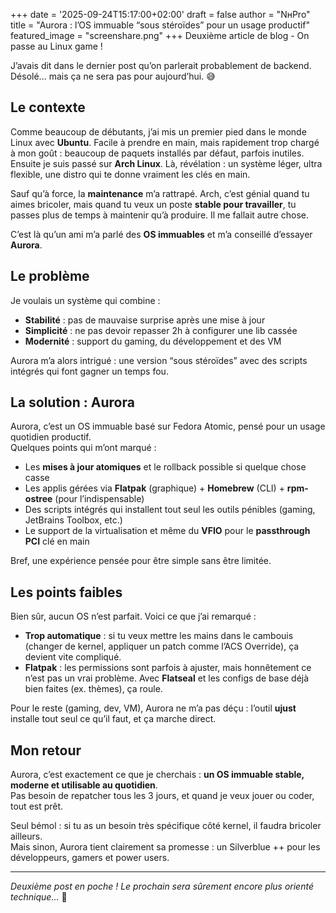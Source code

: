 +++
date = '2025-09-24T15:17:00+02:00'
draft = false
author = "NнPro"
title = "Aurora : l’OS immuable “sous stéroïdes” pour un usage productif"
featured_image = "screenshare.png"
+++
Deuxième article de blog - On passe au Linux game !
<!--more-->

J’avais dit dans le dernier post qu’on parlerait probablement de backend.  
Désolé… mais ça ne sera pas pour aujourd’hui. 😅

## Le contexte

Comme beaucoup de débutants, j’ai mis un premier pied dans le monde Linux avec **Ubuntu**. Facile à prendre en main, mais rapidement trop chargé à mon goût : beaucoup de paquets installés par défaut, parfois inutiles. Ensuite je suis passé sur **Arch Linux**. Là, révélation : un système léger, ultra flexible, une distro qui te donne vraiment les clés en main.

Sauf qu’à force, la **maintenance** m’a rattrapé. Arch, c’est génial quand tu aimes bricoler, mais quand tu veux un poste **stable pour travailler**, tu passes plus de temps à maintenir qu’à produire. Il me fallait autre chose.

C’est là qu’un ami m’a parlé des **OS immuables** et m’a conseillé d’essayer **Aurora**.

## Le problème

Je voulais un système qui combine :

- **Stabilité** : pas de mauvaise surprise après une mise à jour
- **Simplicité** : ne pas devoir repasser 2h à configurer une lib cassée
- **Modernité** : support du gaming, du développement et des VM

Aurora m’a alors intrigué : une version “sous stéroïdes” avec des scripts intégrés qui font gagner un temps fou.

## La solution : Aurora

Aurora, c’est un OS immuable basé sur Fedora Atomic, pensé pour un usage quotidien productif.  
Quelques points qui m’ont marqué :

- Les **mises à jour atomiques** et le rollback possible si quelque chose casse
- Les applis gérées via **Flatpak** (graphique) + **Homebrew** (CLI) + **rpm-ostree** (pour l’indispensable)
- Des scripts intégrés qui installent tout seul les outils pénibles (gaming, JetBrains Toolbox, etc.)
- Le support de la virtualisation et même du **VFIO** pour le **passthrough PCI** clé en main

Bref, une expérience pensée pour être simple sans être limitée.

## Les points faibles

Bien sûr, aucun OS n’est parfait. Voici ce que j’ai remarqué :

- **Trop automatique** : si tu veux mettre les mains dans le cambouis (changer de kernel, appliquer un patch comme l’ACS Override), ça devient vite compliqué.
- **Flatpak** : les permissions sont parfois à ajuster, mais honnêtement ce n’est pas un vrai problème. Avec **Flatseal** et les configs de base déjà bien faites (ex. thèmes), ça roule.

Pour le reste (gaming, dev, VM), Aurora ne m’a pas déçu : l’outil **ujust** installe tout seul ce qu’il faut, et ça marche direct.

## Mon retour

Aurora, c’est exactement ce que je cherchais : **un OS immuable stable, moderne et utilisable au quotidien**.  
Pas besoin de repatcher tous les 3 jours, et quand je veux jouer ou coder, tout est prêt.

Seul bémol : si tu as un besoin très spécifique côté kernel, il faudra bricoler ailleurs.  
Mais sinon, Aurora tient clairement sa promesse : un Silverblue ++ pour les développeurs, gamers et power users.

---

*Deuxième post en poche ! Le prochain sera sûrement encore plus orienté technique…* 🚀
